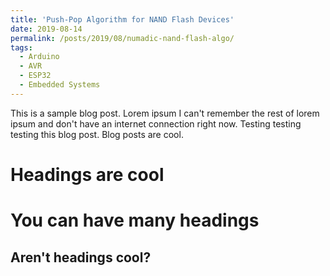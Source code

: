 ```yaml
---
title: 'Push-Pop Algorithm for NAND Flash Devices'
date: 2019-08-14
permalink: /posts/2019/08/numadic-nand-flash-algo/
tags:
  - Arduino
  - AVR
  - ESP32
  - Embedded Systems
---
```


This is a sample blog post. Lorem ipsum I can't remember the rest of lorem ipsum and don't have an internet connection right now. Testing testing testing this blog post. Blog posts are cool.

Headings are cool
======

You can have many headings
======

Aren't headings cool?
------